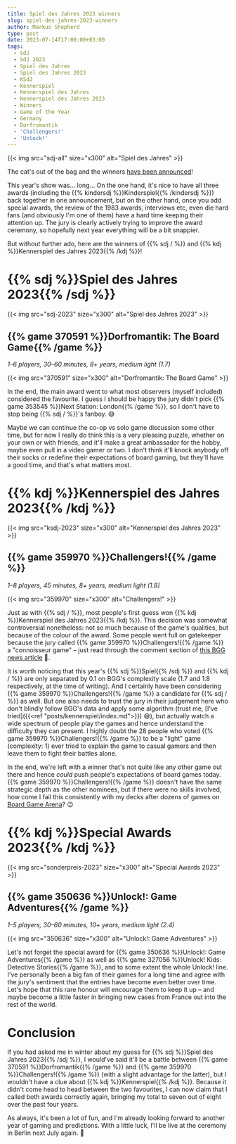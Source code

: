 ```yaml
---
title: Spiel des Jahres 2023 winners
slug: spiel-des-jahres-2023-winners
author: Markus Shepherd
type: post
date: 2023-07-14T17:00:00+03:00
tags:
  - SdJ
  - SdJ 2023
  - Spiel des Jahres
  - Spiel des Jahres 2023
  - KSdJ
  - Kennerspiel
  - Kennerspiel des Jahres
  - Kennerspiel des Jahres 2023
  - Winners
  - Game of the Year
  - Germany
  - Dorfromantik
  - 'Challengers!'
  - 'Unlock!'
---
```


{{< img src="sdj-all" size="x300" alt="Spiel des Jahres" >}}

The cat's out of the bag and the winners [have been announced](https://www.spiel-des-jahres.de/en/spiel-des-jahres-2023-dorfromantik/)!

This year's show was… long… On the one hand, it's nice to have all three awards (including the {{% kindersdj %}}Kinderspiel{{% /kindersdj %}}) back together in one announcement, but on the other hand, once you add special awards, the review of the 1983 awards, interviews etc, even die hard fans (and obviously I'm one of them) have a hard time keeping their attention up. The jury is clearly actively trying to improve the award ceremony, so hopefully next year everything will be a bit snappier.

But without further ado, here are the winners of {{% sdj / %}} and {{% kdj %}}Kennerspiel des Jahres 2023{{% /kdj %}}!


# {{% sdj %}}Spiel des Jahres 2023{{% /sdj %}}

{{< img src="sdj-2023" size="x300" alt="Spiel des Jahres 2023" >}}


## {{% game 370591 %}}Dorfromantik: The Board Game{{% /game %}}

*1–6 players, 30–60 minutes, 8+ years, medium light (1.7)*

{{< img src="370591" size="x300" alt="Dorfromantik: The Board Game" >}}

In the end, the main award went to what most observers (myself included) considered the favourite. I guess I should be happy the jury didn't pick {{% game 353545 %}}Next Station: London{{% /game %}}, so I don't have to stop being {{% sdj / %}}'s fanboy. 😅

Maybe we can continue the co-op vs solo game discussion some other time, but for now I really do think this is a very pleasing puzzle, whether on your own or with friends, and it'll make a great ambassador for the hobby, maybe even pull in a video gamer or two. I don't think it'll knock anybody off their socks or redefine their expectations of board gaming, but they'll have a good time, and that's what matters most.


# {{% kdj %}}Kennerspiel des Jahres 2023{{% /kdj %}}

{{< img src="ksdj-2023" size="x300" alt="Kennerspiel des Jahres 2023" >}}


## {{% game 359970 %}}Challengers!{{% /game %}}

*1–8 players, 45 minutes, 8+ years, medium light (1.8)*

{{< img src="359970" size="x300" alt="Challengers!" >}}

Just as with {{% sdj / %}}, most people's first guess won {{% kdj %}}Kennerspiel des Jahres 2023{{% /kdj %}}. This decision was somewhat controversial nonetheless: not so much because of the game's qualities, but because of the colour of the award. Some people went full on gatekeeper because the jury called {{% game 359970 %}}Challengers!{{% /game %}} a "connoisseur game" – just read through the comment section of [this BGG news article](https://boardgamegeek.com/blogpost/150093/dorfromantik-board-game-wins-2023-spiel-des-jahres) 🍿.

It is worth noticing that this year's {{% sdj %}}Spiel{{% /sdj %}} and {{% kdj / %}} are only separated by 0.1 on BGG's complexity scale (1.7 and 1.8 respectively, at the time of writing). And I certainly have been considering {{% game 359970 %}}Challengers!{{% /game %}} a candidate for {{% sdj / %}} as well. But one also needs to trust the jury in their judgement here who don't blindly follow BGG's data and apply some algorithm (trust me, [I've tried]({{<ref "posts/kennerspiel/index.md">}}) 😅), but actually watch a wide spectrum of people play the games and hence understand the difficulty they can present. I highly doubt the 28 people who voted {{% game 359970 %}}Challengers!{{% /game %}} to be a "light" game (complexity: 1) ever tried to explain the game to casual gamers and then leave them to fight their battles alone.

In the end, we're left with a winner that's not quite like any other game out there and hence *could* push people's expectations of board games today. {{% game 359970 %}}Challengers!{{% /game %}} doesn't have the same strategic depth as the other nominees, but if there were no skills involved, how come I fail this consistently with my decks after dozens of games on [Board Game Arena](https://boardgamearena.com/gamepanel?game=challengers)? 😉


# {{% kdj %}}Special Awards 2023{{% /kdj %}}

{{< img src="sonderpreis-2023" size="x300" alt="Special Awards 2023" >}}


## {{% game 350636 %}}Unlock!: Game Adventures{{% /game %}}

*1–5 players, 30–60 minutes, 10+ years, medium light (2.4)*

{{< img src="350636" size="x300" alt="Unlock!: Game Adventures" >}}

Let's not forget the special award for {{% game 350636 %}}Unlock!: Game Adventures{{% /game %}} as well as {{% game 327056 %}}Unlock! Kids: Detective Stories{{% /game %}}, and to some extent the whole Unlock! line. I've personally been a big fan of their games for a long time and agree with the jury's sentiment that the entries have become even better over time. Let's hope that this rare honour will encourage them to keep it up – and maybe become a little faster in bringing new cases from France out into the rest of the world.


# Conclusion

If you had asked me in winter about my guess for {{% sdj %}}Spiel des Jahres 2023{{% /sdj %}}, I would've said it'll be a battle between {{% game 370591 %}}Dorfromantik{{% /game %}} and {{% game 359970 %}}Challengers!{{% /game %}} (with a slight advantage for the latter), but I wouldn't have a clue about {{% kdj %}}Kennerspiel{{% /kdj %}}. Because it didn't come head to head between the two favourites, I can now claim that I called both awards correctly again, bringing my total to seven out of eight over the past four years.

As always, it's been a lot of fun, and I'm already looking forward to another year of gaming and predictions. With a little luck, I'll be live at the ceremony in Berlin next July again. 🤞
